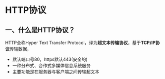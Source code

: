 # HTTP协议

## 一、什么是HTTP协议？

HTTP全称Hyper Text Transfer Protocol，译为**超文本传输协议**，基于**TCP/IP协议**传输数据，









- 默认端口号80，https默认443(安全的)
- 一种分布式、合作式多媒体信息系统服务
- 主要功能是在服务器与客户端之间传输超文本